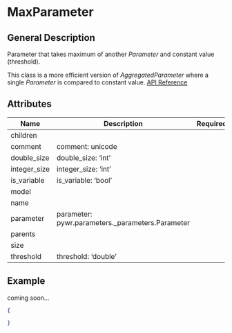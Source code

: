 # MaxParameter

## General Description

Parameter that takes maximum of another _Parameter_ and constant value (threshold).

This class is a more efficient version of _AggregatedParameter_ where a single _Parameter_ is compared to constant value. [API Reference](https://pywr.github.io/pywr-docs/master/api/generated/pywr.parameters.MaxParameter.html)

## Attributes

<table><thead><tr><th width="186">Name</th><th width="437">Description</th><th>Required</th></tr></thead><tbody><tr><td>children</td><td></td><td></td></tr><tr><td>comment</td><td>comment: unicode</td><td></td></tr><tr><td>double_size</td><td>double_size: ‘int’</td><td></td></tr><tr><td>integer_size</td><td>integer_size: ‘int’</td><td></td></tr><tr><td>is_variable</td><td>is_variable: ‘bool’</td><td></td></tr><tr><td>model</td><td></td><td></td></tr><tr><td>name</td><td></td><td></td></tr><tr><td>parameter</td><td>parameter: pywr.parameters._parameters.Parameter</td><td></td></tr><tr><td>parents</td><td></td><td></td></tr><tr><td>size</td><td></td><td></td></tr><tr><td>threshold</td><td>threshold: ‘double’</td><td></td></tr></tbody></table>

## Example

coming soon...

```json
{

}
```
